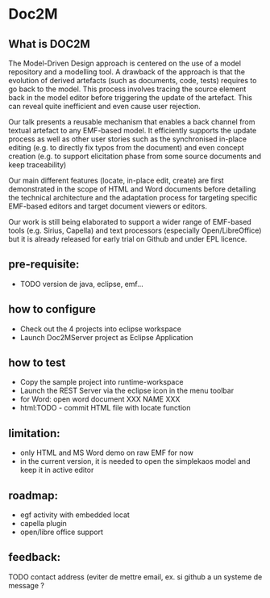 # Doc2M

## What is DOC2M 

The Model-Driven Design approach is centered on the use of a model repository and a modelling tool. A drawback of the approach is that the evolution of derived artefacts (such as documents, code, tests) requires to go back to the model. This process involves tracing the source element back in the model editor before triggering the update of the artefact. This can reveal quite inefficient and even cause user rejection.

Our talk presents a reusable mechanism that enables a back channel from textual artefact to any EMF-based model. It efficiently supports the update process as well as other user stories such as the synchronised in-place editing (e.g. to directly fix typos from the document) and even concept creation (e.g. to support elicitation phase from some source documents and keep traceability)

Our main different features (locate, in-place edit, create) are first demonstrated in the scope of HTML and Word documents before detailing the technical architecture and the adaptation process for targeting specific EMF-based editors and target document viewers or editors.

Our work is still being elaborated to support a wider range of EMF-based tools (e.g. Sirius, Capella) and text processors (especially Open/LibreOffice) but it is already released for early trial on Github and under EPL licence.

## pre-requisite: 

* TODO version de java, eclipse, emf...

## how to configure

* Check out the 4 projects into eclipse workspace
* Launch Doc2MServer project as Eclipse Application

## how to test

* Copy the sample project into runtime-workspace
* Launch the REST Server via the eclipse icon in the menu toolbar
* for Word: open word document XXX NAME XXX
* html:TODO - commit HTML file with locate function

## limitation: 

* only HTML and MS Word demo on raw EMF for now
* in the current version, it is needed to open the simplekaos model and keep it in active editor

## roadmap:

* egf activity with embedded locat
* capella plugin
* open/libre office support

## feedback: 

TODO contact address (eviter de mettre email, ex. si github a un systeme de message ?
